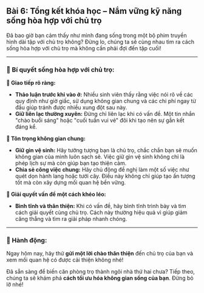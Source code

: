 ## Bài 6: Tổng kết khóa học – Nắm vững kỹ năng sống hòa hợp với chủ trọ

Đã bao giờ bạn cảm thấy như mình đang sống trong một bộ phim truyền hình dài tập với chủ trọ không? Đừng lo, chúng ta sẽ cùng nhau tìm ra cách sống hòa hợp với chủ trọ mà không cần phải đợi đến tập cuối!

---

### 📌 Bí quyết sống hòa hợp với chủ trọ:

**🔹 Giao tiếp rõ ràng:**
- **Thảo luận trước khi vào ở:** Nhiều sinh viên thấy rằng việc nói rõ về các quy định như giờ giấc, sử dụng không gian chung và các chi phí ngay từ đầu giúp tránh được nhiều xung đột sau này.
- **Giữ liên lạc thường xuyên:** Đừng chỉ liên lạc khi có vấn đề. Một tin nhắn "chào buổi sáng" hoặc "cuối tuần vui vẻ" đôi khi tạo nên sự gắn kết đáng kể.

**🔹 Tôn trọng không gian chung:**
- **Giữ gìn vệ sinh:** Hãy tưởng tượng bạn là chủ trọ, chắc chắn bạn sẽ muốn không gian của mình luôn sạch sẽ. Việc giữ gìn vệ sinh không chỉ là phép lịch sự mà còn giúp bạn tạo thiện cảm.
- **Chia sẻ công việc chung:** Hãy chủ động đề nghị làm một số việc như quét dọn hành lang hoặc tưới cây. Điều này không chỉ giúp tạo ấn tượng tốt mà còn xây dựng mối quan hệ bền vững.

**🔹 Giải quyết vấn đề một cách khéo léo:**
- **Bình tĩnh và thân thiện:** Khi có vấn đề, hãy bình tĩnh trình bày và tìm cách giải quyết cùng chủ trọ. Cách này thường hiệu quả vì giúp giảm căng thẳng và tìm ra giải pháp nhanh chóng.

---

### 🚀 Hành động:

Ngay hôm nay, hãy thử **gửi một lời chào thân thiện** đến chủ trọ của bạn và xem mối quan hệ có được cải thiện không nhé!

Đã sẵn sàng để biến căn phòng trọ thành ngôi nhà thứ hai chưa? Tiếp theo, chúng ta sẽ khám phá **cách tối ưu hóa không gian sống của bạn**. Đừng bỏ lỡ nhé!